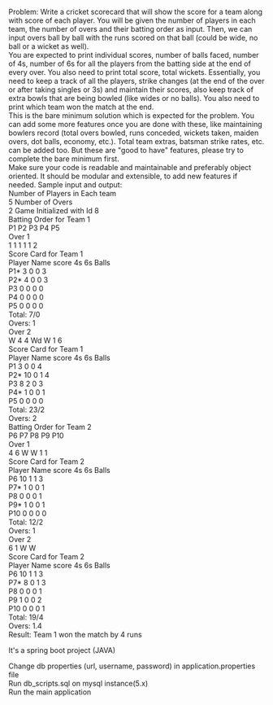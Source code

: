 Problem:
Write a cricket scorecard that will show the score for a team along with score of each player.
You will be given the number of players in each team, the number of overs and their batting
order as input. Then, we can input overs ball by ball with the runs scored on that ball (could be
wide, no ball or a wicket as well). <br />
You are expected to print individual scores, number of balls faced, number of 4s, number of 6s
for all the players from the batting side at the end of every over. You also need to print total
score, total wickets. Essentially, you need to keep a track of all the players, strike changes (at
the end of the over or after taking singles or 3s) and maintain their scores, also keep track of
extra bowls that are being bowled (like wides or no balls). You also need to print which team
won the match at the end. <br />
This is the bare minimum solution which is expected for the problem. You can add some more
features once you are done with these, like maintaining bowlers record (total overs bowled, runs
conceded, wickets taken, maiden overs, dot balls, economy, etc.). Total team extras, batsman
strike rates, etc. can be added too. But these are "good to have" features, please try to complete
the bare minimum first. <br />
Make sure your code is readable and maintainable and preferably object oriented. It should be
modular and extensible, to add new features if needed.
Sample input and output: <br />
Number of Players in Each team <br />
5
Number of Overs <br />
2
Game Initialized with Id 8 <br />
Batting Order for Team 1 <br />
P1
P2
P3
P4
P5 <br />
Over 1 <br />
1
1
1
1
1
2 <br />
Score Card for Team 1 <br />
Player Name         score               4s                  6s                  Balls <br />
P1*                 3                   0                   0                   3 <br />
P2*                 4                   0                   0                   3 <br />
P3                  0                   0                   0                   0 <br />
P4                  0                   0                   0                   0 <br />
P5                  0                   0                   0                   0 <br />
Total: 7/0 <br />
Overs: 1 <br />
Over 2 <br />
W
4
4
Wd
W
1
6 <br />
Score Card for Team 1 <br />
Player Name         score               4s                  6s                  Balls <br />
P1                  3                   0                   0                   4 <br />
P2*                 10                  0                   1                   4 <br />
P3                  8                   2                   0                   3 <br />
P4*                 1                   0                   0                   1 <br />
P5                  0                   0                   0                   0 <br />
Total: 23/2 <br />
Overs: 2 <br />
Batting Order for Team 2 <br />
P6
P7
P8
P9
P10 <br />
Over 1 <br />
4
6
W
W
1
1 <br />
Score Card for Team 2 <br />
Player Name         score               4s                  6s                  Balls <br />
P6                  10                  1                   1                   3 <br />
P7*                 1                   0                   0                   1 <br />
P8                  0                   0                   0                   1 <br />
P9*                 1                   0                   0                   1 <br />
P10                 0                   0                   0                   0 <br />
Total: 12/2 <br />
Overs: 1 <br />
Over 2 <br />
6
1
W
W <br />
Score Card for Team 2 <br />
Player Name         score               4s                  6s                  Balls <br />
P6                  10                  1                   1                   3 <br />
P7*                 8                   0                   1                   3 <br />
P8                  0                   0                   0                   1 <br />
P9                  1                   0                   0                   2 <br />
P10                 0                   0                   0                   1 <br />
Total: 19/4 <br />
Overs: 1.4 <br />
Result: Team 1 won the match by 4 runs <br />

It's a spring boot project (JAVA) <br />

Change db properties (url, username, password) in application.properties file <br />
Run db_scripts.sql  on mysql instance(5.x) <br />
Run the main application
